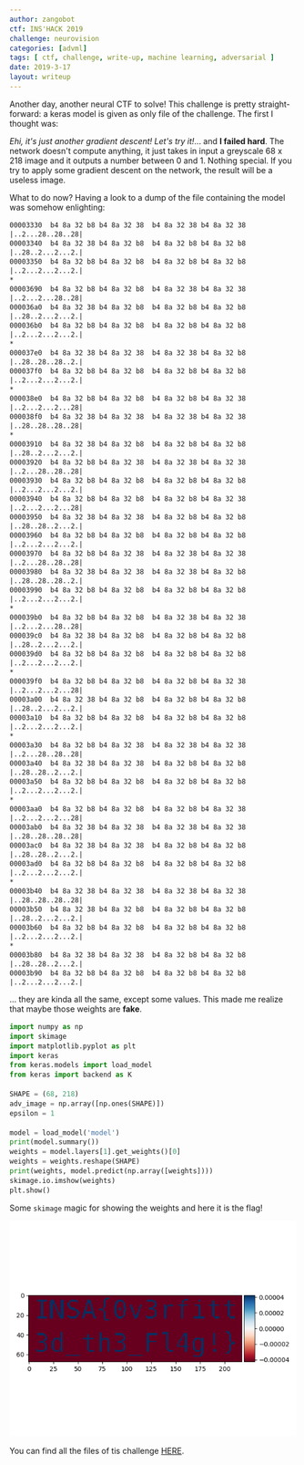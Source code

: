 ```yaml
---
author: zangobot
ctf: INS'HACK 2019
challenge: neurovision
categories: [advml]
tags: [ ctf, challenge, write-up, machine learning, adversarial ]
date: 2019-3-17
layout: writeup
---
```

Another day, another neural CTF to solve!
This challenge is pretty straight-forward: a keras model is given as only file of the challenge.
The first I thought was:

*Ehi, it's just another gradient descent! Let's try it!*... and **I failed hard**.
The network doesn't compute anything, it just takes in input a greyscale 68 x 218 image and it outputs a number between 0 and 1.
Nothing special.
If you try to apply some gradient descent on the network, the result will be a useless image.

What to do now?
Having a look to a dump of the file containing the model was somehow enlighting:
```
00003330  b4 8a 32 b8 b4 8a 32 38  b4 8a 32 38 b4 8a 32 38  |..2...28..28..28|
00003340  b4 8a 32 38 b4 8a 32 b8  b4 8a 32 b8 b4 8a 32 b8  |..28..2...2...2.|
00003350  b4 8a 32 b8 b4 8a 32 b8  b4 8a 32 b8 b4 8a 32 b8  |..2...2...2...2.|
*
00003690  b4 8a 32 b8 b4 8a 32 b8  b4 8a 32 38 b4 8a 32 38  |..2...2...28..28|
000036a0  b4 8a 32 38 b4 8a 32 b8  b4 8a 32 b8 b4 8a 32 b8  |..28..2...2...2.|
000036b0  b4 8a 32 b8 b4 8a 32 b8  b4 8a 32 b8 b4 8a 32 b8  |..2...2...2...2.|
*
000037e0  b4 8a 32 38 b4 8a 32 38  b4 8a 32 38 b4 8a 32 b8  |..28..28..28..2.|
000037f0  b4 8a 32 b8 b4 8a 32 b8  b4 8a 32 b8 b4 8a 32 b8  |..2...2...2...2.|
*
000038e0  b4 8a 32 b8 b4 8a 32 b8  b4 8a 32 b8 b4 8a 32 38  |..2...2...2...28|
000038f0  b4 8a 32 38 b4 8a 32 38  b4 8a 32 38 b4 8a 32 38  |..28..28..28..28|
*
00003910  b4 8a 32 38 b4 8a 32 b8  b4 8a 32 b8 b4 8a 32 b8  |..28..2...2...2.|
00003920  b4 8a 32 b8 b4 8a 32 38  b4 8a 32 38 b4 8a 32 38  |..2...28..28..28|
00003930  b4 8a 32 b8 b4 8a 32 b8  b4 8a 32 b8 b4 8a 32 b8  |..2...2...2...2.|
00003940  b4 8a 32 b8 b4 8a 32 b8  b4 8a 32 b8 b4 8a 32 38  |..2...2...2...28|
00003950  b4 8a 32 38 b4 8a 32 38  b4 8a 32 b8 b4 8a 32 b8  |..28..28..2...2.|
00003960  b4 8a 32 b8 b4 8a 32 b8  b4 8a 32 b8 b4 8a 32 b8  |..2...2...2...2.|
00003970  b4 8a 32 b8 b4 8a 32 38  b4 8a 32 38 b4 8a 32 38  |..2...28..28..28|
00003980  b4 8a 32 38 b4 8a 32 38  b4 8a 32 38 b4 8a 32 b8  |..28..28..28..2.|
00003990  b4 8a 32 b8 b4 8a 32 b8  b4 8a 32 b8 b4 8a 32 b8  |..2...2...2...2.|
*
000039b0  b4 8a 32 b8 b4 8a 32 b8  b4 8a 32 38 b4 8a 32 38  |..2...2...28..28|
000039c0  b4 8a 32 38 b4 8a 32 b8  b4 8a 32 b8 b4 8a 32 b8  |..28..2...2...2.|
000039d0  b4 8a 32 b8 b4 8a 32 b8  b4 8a 32 b8 b4 8a 32 b8  |..2...2...2...2.|
*
000039f0  b4 8a 32 b8 b4 8a 32 b8  b4 8a 32 b8 b4 8a 32 38  |..2...2...2...28|
00003a00  b4 8a 32 38 b4 8a 32 b8  b4 8a 32 b8 b4 8a 32 b8  |..28..2...2...2.|
00003a10  b4 8a 32 b8 b4 8a 32 b8  b4 8a 32 b8 b4 8a 32 b8  |..2...2...2...2.|
*
00003a30  b4 8a 32 b8 b4 8a 32 38  b4 8a 32 38 b4 8a 32 38  |..2...28..28..28|
00003a40  b4 8a 32 38 b4 8a 32 38  b4 8a 32 b8 b4 8a 32 b8  |..28..28..2...2.|
00003a50  b4 8a 32 b8 b4 8a 32 b8  b4 8a 32 b8 b4 8a 32 b8  |..2...2...2...2.|
*
00003aa0  b4 8a 32 b8 b4 8a 32 b8  b4 8a 32 b8 b4 8a 32 38  |..2...2...2...28|
00003ab0  b4 8a 32 38 b4 8a 32 38  b4 8a 32 38 b4 8a 32 38  |..28..28..28..28|
00003ac0  b4 8a 32 38 b4 8a 32 38  b4 8a 32 b8 b4 8a 32 b8  |..28..28..2...2.|
00003ad0  b4 8a 32 b8 b4 8a 32 b8  b4 8a 32 b8 b4 8a 32 b8  |..2...2...2...2.|
*
00003b40  b4 8a 32 38 b4 8a 32 38  b4 8a 32 38 b4 8a 32 38  |..28..28..28..28|
00003b50  b4 8a 32 38 b4 8a 32 b8  b4 8a 32 b8 b4 8a 32 b8  |..28..2...2...2.|
00003b60  b4 8a 32 b8 b4 8a 32 b8  b4 8a 32 b8 b4 8a 32 b8  |..2...2...2...2.|
*
00003b80  b4 8a 32 38 b4 8a 32 38  b4 8a 32 b8 b4 8a 32 b8  |..28..28..2...2.|
00003b90  b4 8a 32 b8 b4 8a 32 b8  b4 8a 32 b8 b4 8a 32 b8  |..2...2...2...2.|
```
... they are kinda all the same, except some values.
This made me realize that maybe those weights are **fake**.

```python
import numpy as np
import skimage
import matplotlib.pyplot as plt
import keras
from keras.models import load_model
from keras import backend as K

SHAPE = (68, 218)
adv_image = np.array([np.ones(SHAPE)])
epsilon = 1

model = load_model('model')
print(model.summary())
weights = model.layers[1].get_weights()[0]
weights = weights.reshape(SHAPE)
print(weights, model.predict(np.array([weights])))
skimage.io.imshow(weights)
plt.show()
```
Some `skimage` magic for showing the weights and here it is the flag!

![just HERE](/images/writeups/Inshack2019/neurovision/flag.png)

You can find all the files of tis challenge [HERE](/downloads/writeups/Inshack2019/neurovision/files.zip).
